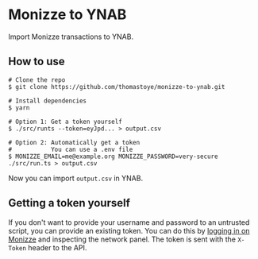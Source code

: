 # Monizze to YNAB

Import Monizze transactions to YNAB.

## How to use

```
# Clone the repo
$ git clone https://github.com/thomastoye/monizze-to-ynab.git

# Install dependencies
$ yarn

# Option 1: Get a token yourself 
$ ./src/runts --token=eyJpd... > output.csv

# Option 2: Automatically get a token
#           You can use a .env file
$ MONIZZE_EMAIL=me@example.org MONIZZE_PASSWORD=very-secure ./src/run.ts > output.csv

```

Now you can import `output.csv` in YNAB.

## Getting a token yourself

If you don't want to provide your username and password to an untrusted script, you can provide an existing token. You can do this by [logging in on Monizze](https://my.monizze.be/nl/login/) and inspecting the network panel. The token is sent with the `X-Token` header to the API.
